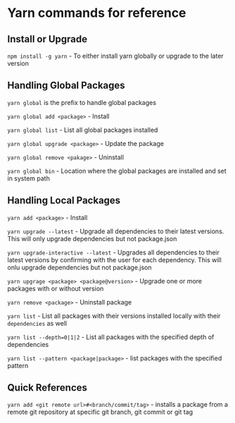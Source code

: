 # Yarn commands for reference

## Install or Upgrade
`npm install -g yarn` - To either install yarn globally or upgrade to the later version

## Handling Global Packages

`yarn global` is the prefix to handle global packages

`yarn global add <package>` - Install

`yarn global list` - List all global packages installed

`yarn global upgrade <package>` - Update the package

`yarn global remove <pakage>` - Uninstall

`yarn global bin` - Location where the global packages are installed and set in system path

## Handling Local Packages

`yarn add <package>` - Install

`yarn upgrade --latest` - Upgrade all dependencies to their latest versions. This will only upgrade dependencies but not package.json

`yarn upgrade-interactive --latest` - Upgrades all dependencies to their latest versions by confirming with the user for each dependency. This will onlu upgrade dependencies but not package.json

`yarn upgrage <package> <package@version>` - Upgrade one or more packages with or without version

`yarn remove <package>` - Uninstall package

`yarn list` - List all packages with their versions installed locally with their `dependencies` as well

`yarn list --depth=0|1|2` - List all packages with the specified depth of dependencies

`yarn list --pattern <package|package>` - list packages with the specified pattern

## Quick References

`yarn add <git remote url>#<branch/commit/tag>` - installs a package from a remote git repository at specific git branch, git commit or git tag
